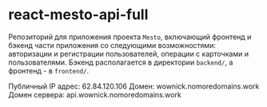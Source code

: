 # react-mesto-api-full
Репозиторий для приложения проекта `Mesto`, включающий фронтенд и бэкенд части приложения со следующими возможностями: авторизации и регистрации пользователей, операции с карточками и пользователями. Бэкенд располагается в директории `backend/`, а фронтенд - в `frontend/`. 
  
Публичный IP адрес: 62.84.120.106
Домен: wownick.nomoredomains.work
Домен сервера: api.wownick.nomoredomains.work
